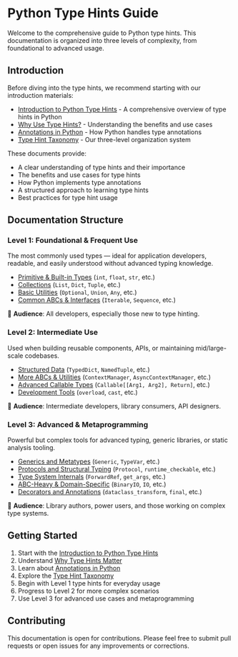 # Python Type Hints Guide

Welcome to the comprehensive guide to Python type hints. This documentation is organized into three levels of complexity, from foundational to advanced usage.

## Introduction

Before diving into the type hints, we recommend starting with our introduction materials:

- [Introduction to Python Type Hints](introduction/readme.md) - A comprehensive overview of type hints in Python
- [Why Use Type Hints?](introduction/why_type_hints.md) - Understanding the benefits and use cases
- [Annotations in Python](introduction/annotation_in_python.md) - How Python handles type annotations
- [Type Hint Taxonomy](introduction/type_hint_taxonomy.md) - Our three-level organization system

These documents provide:
- A clear understanding of type hints and their importance
- The benefits and use cases for type hints
- How Python implements type annotations
- A structured approach to learning type hints
- Best practices for type hint usage

## Documentation Structure

### Level 1: Foundational & Frequent Use
The most commonly used types — ideal for application developers, readable, and easily understood without advanced typing knowledge.

- [Primitive & Built-in Types](level1/primitive/int.md) (`int`, `float`, `str`, etc.)
- [Collections](level1/collections/list.md) (`List`, `Dict`, `Tuple`, etc.)
- [Basic Utilities](level1/utilities/optional.md) (`Optional`, `Union`, `Any`, etc.)
- [Common ABCs & Interfaces](level1/abcs/iterable.md) (`Iterable`, `Sequence`, etc.)

📌 **Audience**: All developers, especially those new to type hinting.

### Level 2: Intermediate Use
Used when building reusable components, APIs, or maintaining mid/large-scale codebases.

- [Structured Data](level2/structured/typeddict.md) (`TypedDict`, `NamedTuple`, etc.)
- [More ABCs & Utilities](level2/abcs/contextmanager.md) (`ContextManager`, `AsyncContextManager`, etc.)
- [Advanced Callable Types](level2/callable/callable_args.md) (`Callable[[Arg1, Arg2], Return]`, etc.)
- [Development Tools](level2/tools/overload.md) (`overload`, `cast`, etc.)

📌 **Audience**: Intermediate developers, library consumers, API designers.

### Level 3: Advanced & Metaprogramming
Powerful but complex tools for advanced typing, generic libraries, or static analysis tooling.

- [Generics and Metatypes](level3/generics/generic.md) (`Generic`, `TypeVar`, etc.)
- [Protocols and Structural Typing](level3/protocols/protocol.md) (`Protocol`, `runtime_checkable`, etc.)
- [Type System Internals](level3/internals/forwardref.md) (`ForwardRef`, `get_args`, etc.)
- [ABC-Heavy & Domain-Specific](level3/domain/binaryio.md) (`BinaryIO`, `IO`, etc.)
- [Decorators and Annotations](level3/decorators/dataclass_transform.md) (`dataclass_transform`, `final`, etc.)

📌 **Audience**: Library authors, power users, and those working on complex type systems.

## Getting Started

1. Start with the [Introduction to Python Type Hints](introduction/readme.md)
2. Understand [Why Type Hints Matter](introduction/why_type_hints.md)
3. Learn about [Annotations in Python](introduction/annotation_in_python.md)
4. Explore the [Type Hint Taxonomy](introduction/type_hint_taxonomy.md)
5. Begin with Level 1 type hints for everyday usage
6. Progress to Level 2 for more complex scenarios
7. Use Level 3 for advanced use cases and metaprogramming

## Contributing

This documentation is open for contributions. Please feel free to submit pull requests or open issues for any improvements or corrections. 